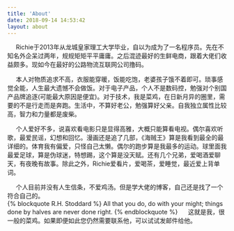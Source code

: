 ```yaml
---
title: 'About'
date: 2018-09-14 14:53:42
layout: about
---
```

&nbsp; &nbsp;&nbsp;&nbsp;Richie于2013年从龙城皇家理工大学毕业，自以为成为了一名程序员。先在不知名外企呆过两年，规规矩矩平平庸庸。之后混迹最好的生鲜电商，跟着大佬们收益颇多。现如今在最好的公路物流互联网公司撸码。

&nbsp; &nbsp;&nbsp;&nbsp;本人对物质追求不高，衣服能穿暖，饭能吃饱，老婆孩子饿不着即可。琐事感觉全能，人生最大遗憾不会做饭。对于电子产品，个人不是数码控，勉强对个别国产品牌追逐(可能最大原因是便宜)。对于技术，我是菜鸡，在日新月异的圈里，需要的不是行走而是奔跑。生活中，不算好老公，勉强算好父亲。自我独立属性比较高，智力和力量都是废柴。  

&nbsp; &nbsp;&nbsp;&nbsp;个人爱好不多，说喜欢看电影只是显得高雅，大概只能算看电视。偶尔喜欢听歌，最爱民谣，幻想和回忆。漫画还是追了几部，《海贼王》算是我看到最全的最详细的。体育我有偏爱，只怪自己太懒。偶尔的跑步算是我最多的运动。球里面我最爱足球，算是伪球迷，特想踢，这个算是没天赋。还有几个兄弟，爱喝酒爱聊天，有夜晚有故事。除此之外，Richie爱看片，爱喝茶，爱睡觉，最近爱上背单词。  

&nbsp; &nbsp;&nbsp;&nbsp;个人目前并没有人生信条，不爱鸡汤。但是学大佬的博客，自己还是找了一个符合自己的。  
{% blockquote R.H. Stoddard %}
All that you do, do with your might; things done by halves are never done right.
{% endblockquote %}
&nbsp; &nbsp;&nbsp;&nbsp;这就是我，很一般的菜鸡。如果即便如此您仍然需要联系他，可以试试发邮件给他。